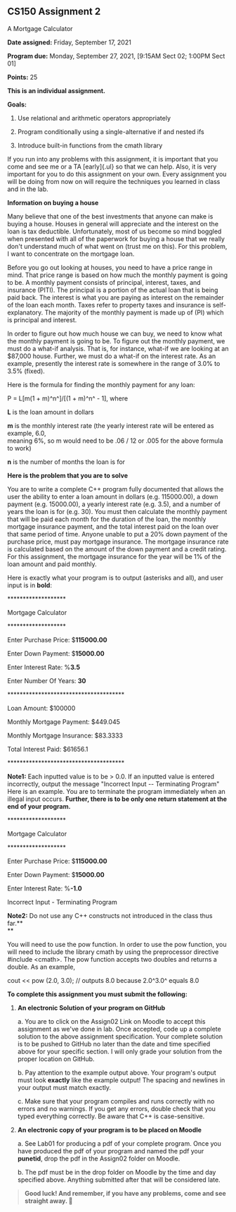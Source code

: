 ## CS150 Assignment 2

A Mortgage Calculator

**Date assigned:** Friday, September 17, 2021

**Program due:** Monday, September 27, 2021, \[9:15AM Sect 02; 1:00PM
Sect 01\]

**Points:** 25

**This is an individual assignment.**

**Goals:**

1.  Use relational and arithmetic operators appropriately

2.  Program conditionally using a single-alternative if and nested ifs

3.  Introduce built-in functions from the cmath library

If you run into any problems with this assignment, it is important that
you come and see me or a TA [early]{.ul} so that we can help. Also, it
is very important for you to do this assignment on your own. Every
assignment you will be doing from now on will require the techniques you
learned in class and in the lab.

**Information on buying a house**

Many believe that one of the best investments that anyone can make is
buying a house. Houses in general will appreciate and the interest on
the loan is tax deductible. Unfortunately, most of us become so mind
boggled when presented with all of the paperwork for buying a house that
we really don\'t understand much of what went on (trust me on this). For
this problem, I want to concentrate on the mortgage loan.

Before you go out looking at houses, you need to have a price range in
mind. That price range is based on how much the monthly payment is going
to be. A monthly payment consists of principal, interest, taxes, and
insurance (PITI). The principal is a portion of the actual loan that is
being paid back. The interest is what you are paying as interest on the
remainder of the loan each month. Taxes refer to property taxes and
insurance is self-explanatory. The majority of the monthly payment is
made up of (PI) which is principal and interest.

In order to figure out how much house we can buy, we need to know what
the monthly payment is going to be. To figure out the monthly payment,
we must do a what-if analysis. That is, for instance, what-if we are
looking at an \$87,000 house. Further, we must do a what-if on the
interest rate. As an example, presently the interest rate is somewhere
in the range of 3.0% to 3.5% (fixed).

Here is the formula for finding the monthly payment for any loan:

P = L\[m(1 + m)^n^\]/\[(1 + m)^n^ - 1\], where

**L** is the loan amount in dollars

**m** is the monthly interest rate (the yearly interest rate will be
entered as example, 6.0,\
meaning 6%, so m would need to be .06 / 12 or .005 for the above formula
to work)

**n** is the number of months the loan is for

**Here is the problem that you are to solve**

You are to write a complete C++ program fully documented that allows the
user the ability to enter a loan amount in dollars (e.g. 115000.00), a
down payment (e.g. 15000.00), a yearly interest rate (e.g. 3.5), and a
number of years the loan is for (e.g. 30). You must then calculate the
monthly payment that will be paid each month for the duration of the
loan, the monthly mortgage insurance payment, and the total interest
paid on the loan over that same period of time. Anyone unable to put a
20% down payment of the purchase price, must pay mortgage insurance. The
mortgage insurance rate is calculated based on the amount of the down
payment and a credit rating. For this assignment, the mortgage insurance
for the year will be 1% of the loan amount and paid monthly.

Here is exactly what your program is to output (asterisks and all), and
user input is in **bold**:

\*\*\*\*\*\*\*\*\*\*\*\*\*\*\*\*\*\*\*

Mortgage Calculator

\*\*\*\*\*\*\*\*\*\*\*\*\*\*\*\*\*\*\*

Enter Purchase Price: \$**115000.00**

Enter Down Payment: \$**15000.00**

Enter Interest Rate: %**3.5**

Enter Number Of Years: **30**

\*\*\*\*\*\*\*\*\*\*\*\*\*\*\*\*\*\*\*\*\*\*\*\*\*\*\*\*\*\*\*\*\*\*\*\*\*\*

Loan Amount: \$100000

Monthly Mortgage Payment: \$449.045

Monthly Mortgage Insurance: \$83.3333

Total Interest Paid: \$61656.1

\*\*\*\*\*\*\*\*\*\*\*\*\*\*\*\*\*\*\*\*\*\*\*\*\*\*\*\*\*\*\*\*\*\*\*\*\*\*

**Note1:** Each inputted value is to be \> 0.0. If an inputted value is
entered incorrectly, output the message "Incorrect Input -- Terminating
Program" Here is an example. You are to terminate the program
immediately when an illegal input occurs. **Further, there is to be only
one return statement at the end of your program.**

\*\*\*\*\*\*\*\*\*\*\*\*\*\*\*\*\*\*\*

Mortgage Calculator

\*\*\*\*\*\*\*\*\*\*\*\*\*\*\*\*\*\*\*

Enter Purchase Price: \$**115000.00**

Enter Down Payment: \$**15000.00**

Enter Interest Rate: %**-1.0**

Incorrect Input - Terminating Program

**Note2:** Do not use any C++ constructs not introduced in the class
thus far.**\
**

You will need to use the pow function. In order to use the pow function,
you will need to include the library cmath by using the preprocessor
directive #include \<cmath>. The pow function accepts two doubles and
returns a double. As an example,

cout \<\< pow (2.0, 3.0); // outputs 8.0 because 2.0^3.0^ equals 8.0

**To complete this assignment you must submit the following:**

1.  **An electronic Solution of your program on GitHub**

    a.  You are to click on the Assign02 Link on Moodle to accept this
        assignment as we've done in lab. Once accepted, code up a
        complete solution to the above assignment specification. Your
        complete solution is to be pushed to GitHub no later than the
        date and time specified above for your specific section. I will
        only grade your solution from the proper location on GitHub.

    b.  Pay attention to the example output above. Your program's output
        must look **exactly** like the example output! The spacing and
        newlines in your output must match exactly.

    c.  Make sure that your program compiles and runs correctly with no
        errors and no warnings. If you get any errors, double check that
        you typed everything correctly. Be aware that C++ is
        case-sensitive.

2.  **An electronic copy of your program is to be placed on Moodle**

    a.  See Lab01 for producing a pdf of your complete program. Once you
        have produced the pdf of your program and named the pdf your
        **punetid**, drop the pdf in the Assign02 folder on Moodle.

    b.  The pdf must be in the drop folder on Moodle by the time and day
        specified above. Anything submitted after that will be
        considered late.

> **Good luck! And remember, if you have any problems, come and see
> straight away. **
